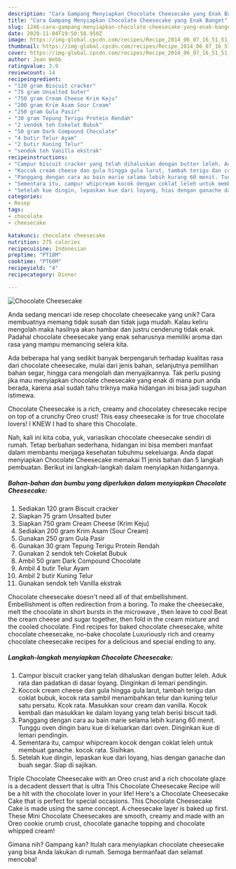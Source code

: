 ```yaml
---
description: "Cara Gampang Menyiapkan Chocolate Cheesecake yang Enak Banget"
title: "Cara Gampang Menyiapkan Chocolate Cheesecake yang Enak Banget"
slug: 1246-cara-gampang-menyiapkan-chocolate-cheesecake-yang-enak-banget
date: 2020-11-04T19:50:58.950Z
image: https://img-global.cpcdn.com/recipes/Recipe_2014_06_07_16_51_51_698_f6ae1a_original_20130913_040559/751x532cq70/chocolate-cheesecake-foto-resep-utama.jpg
thumbnail: https://img-global.cpcdn.com/recipes/Recipe_2014_06_07_16_51_51_698_f6ae1a_original_20130913_040559/751x532cq70/chocolate-cheesecake-foto-resep-utama.jpg
cover: https://img-global.cpcdn.com/recipes/Recipe_2014_06_07_16_51_51_698_f6ae1a_original_20130913_040559/751x532cq70/chocolate-cheesecake-foto-resep-utama.jpg
author: Jean Webb
ratingvalue: 3.9
reviewcount: 14
recipeingredient:
- "120 gram Biscuit cracker"
- "75 gram Unsalted buter"
- "750 gram Cream Cheese Krim Keju"
- "200 gram Krim Asam Sour Cream"
- "250 gram Gula Pasir"
- "30 gram Tepung Terigu Protein Rendah"
- "2 sendok teh Cokelat Bubuk"
- "50 gram Dark Compound Chocolate"
- "4 butir Telur Ayam"
- "2 butir Kuning Telur"
- "sendok teh Vanilla ekstrak"
recipeinstructions:
- "Campur biscuit cracker yang telah dihaluskan dengan butter leleh. Aduk rata dan padatkan di dasar loyang. Dinginkan di lemari pendingin."
- "Koccok cream cheese dan gula hingga gula larut, tambah terigu dan coklat bubuk, kocok rata sambil menambahkan telur dan kuning telur satu persatu. Kcok rata. Masukkan sour cream dan vanilla. Kocok kembali dan masukkan ke dalam loyang yang telah berisi biscuit tadi."
- "Panggang dengan cara au bain marie selama lebih kurang 60 menit. Tunggu oven dingin baru kue di keluarkan dari oven. Dinginkan kue di lemari pendingin."
- "Sementara itu, campur whipcream kocok dengan coklat leleh untuk membuat ganache. kocok rata. Sisihkan."
- "Setelah kue dingin, lepaskan kue dari loyang, hias dengan ganache dan buah segar. Siap di sajikan."
categories:
- Resep
tags:
- chocolate
- cheesecake

katakunci: chocolate cheesecake 
nutrition: 275 calories
recipecuisine: Indonesian
preptime: "PT18M"
cooktime: "PT60M"
recipeyield: "4"
recipecategory: Dinner

---
```



![Chocolate Cheesecake](https://img-global.cpcdn.com/recipes/Recipe_2014_06_07_16_51_51_698_f6ae1a_original_20130913_040559/751x532cq70/chocolate-cheesecake-foto-resep-utama.jpg)

Anda sedang mencari ide resep chocolate cheesecake yang unik? Cara membuatnya memang tidak susah dan tidak juga mudah. Kalau keliru mengolah maka hasilnya akan hambar dan justru cenderung tidak enak. Padahal chocolate cheesecake yang enak seharusnya memiliki aroma dan rasa yang mampu memancing selera kita.

Ada beberapa hal yang sedikit banyak berpengaruh terhadap kualitas rasa dari chocolate cheesecake, mulai dari jenis bahan, selanjutnya pemilihan bahan segar, hingga cara mengolah dan menyajikannya. Tak perlu pusing jika mau menyiapkan chocolate cheesecake yang enak di mana pun anda berada, karena asal sudah tahu triknya maka hidangan ini bisa jadi suguhan istimewa.

Chocolate Cheesecake is a rich, creamy and chocolatey cheesecake recipe on top of a crunchy Oreo crust! This easy cheesecake is for true chocolate lovers! I KNEW I had to share this Chocolate.


Nah, kali ini kita coba, yuk, variasikan chocolate cheesecake sendiri di rumah. Tetap berbahan sederhana, hidangan ini bisa memberi manfaat dalam membantu menjaga kesehatan tubuhmu sekeluarga. Anda dapat menyiapkan Chocolate Cheesecake memakai 11 jenis bahan dan 5 langkah pembuatan. Berikut ini langkah-langkah dalam menyiapkan hidangannya.

<!--inarticleads1-->

##### Bahan-bahan dan bumbu yang diperlukan dalam menyiapkan Chocolate Cheesecake:

1. Sediakan 120 gram Biscuit cracker
1. Siapkan 75 gram Unsalted buter
1. Siapkan 750 gram Cream Cheese (Krim Keju)
1. Sediakan 200 gram Krim Asam (Sour Cream)
1. Gunakan 250 gram Gula Pasir
1. Gunakan 30 gram Tepung Terigu Protein Rendah
1. Gunakan 2 sendok teh Cokelat Bubuk
1. Ambil 50 gram Dark Compound Chocolate
1. Ambil 4 butir Telur Ayam
1. Ambil 2 butir Kuning Telur
1. Gunakan sendok teh Vanilla ekstrak


Chocolate cheesecake doesn&#39;t need all of that embellishment. Embellishment is often redirection from a boring. To make the cheesecake, melt the chocolate in short bursts in the microwave , then leave to cool Beat the cream cheese and sugar together, then fold in the cream mixture and the cooled chocolate. Find recipes for baked chocolate cheesecake, white chocolate cheesecake, no-bake chocolate Luxuriously rich and creamy chocolate cheesecake recipes for a delicious and special ending to any. 

<!--inarticleads2-->

##### Langkah-langkah menyiapkan Chocolate Cheesecake:

1. Campur biscuit cracker yang telah dihaluskan dengan butter leleh. Aduk rata dan padatkan di dasar loyang. Dinginkan di lemari pendingin.
1. Koccok cream cheese dan gula hingga gula larut, tambah terigu dan coklat bubuk, kocok rata sambil menambahkan telur dan kuning telur satu persatu. Kcok rata. Masukkan sour cream dan vanilla. Kocok kembali dan masukkan ke dalam loyang yang telah berisi biscuit tadi.
1. Panggang dengan cara au bain marie selama lebih kurang 60 menit. Tunggu oven dingin baru kue di keluarkan dari oven. Dinginkan kue di lemari pendingin.
1. Sementara itu, campur whipcream kocok dengan coklat leleh untuk membuat ganache. kocok rata. Sisihkan.
1. Setelah kue dingin, lepaskan kue dari loyang, hias dengan ganache dan buah segar. Siap di sajikan.


Triple Chocolate Cheesecake with an Oreo crust and a rich chocolate glaze is a decadent dessert that is ultra This Chocolate Cheesecake Recipe will be a hit with the chocolate lover in your life! Here&#39;s a Chocolate Cheesecake Cake that is perfect for special occasions. This Chocolate Cheesecake Cake is made using the same concept. A cheesecake layer is baked up first. These Mini Chocolate Cheesecakes are smooth, creamy and made with an Oreo cookie crumb crust, chocolate ganache topping and chocolate whipped cream! 

Gimana nih? Gampang kan? Itulah cara menyiapkan chocolate cheesecake yang bisa Anda lakukan di rumah. Semoga bermanfaat dan selamat mencoba!
